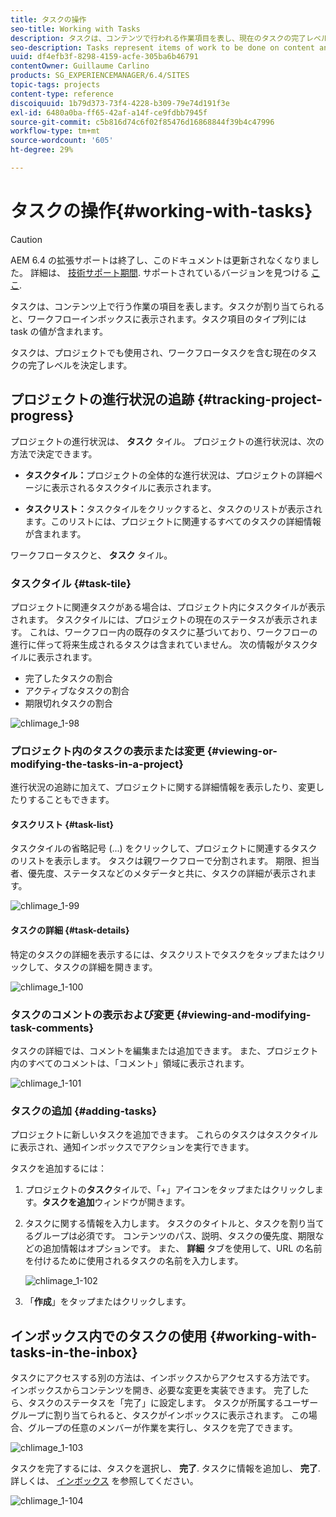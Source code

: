 ```yaml
---
title: タスクの操作
seo-title: Working with Tasks
description: タスクは、コンテンツで行われる作業項目を表し、現在のタスクの完了レベルを決定するためにプロジェクトで使用されます
seo-description: Tasks represent items of work to be done on content and are used in projects to determine the level of completeness of current tasks
uuid: df4efb3f-8298-4159-acfe-305ba6b46791
contentOwner: Guillaume Carlino
products: SG_EXPERIENCEMANAGER/6.4/SITES
topic-tags: projects
content-type: reference
discoiquuid: 1b79d373-73f4-4228-b309-79e74d191f3e
exl-id: 6480a0ba-ff65-42af-a14f-ce9fdbb7945f
source-git-commit: c5b816d74c6f02f85476d16868844f39b4c47996
workflow-type: tm+mt
source-wordcount: '605'
ht-degree: 29%

---
```


# タスクの操作{#working-with-tasks}

>[!CAUTION]
>
>AEM 6.4 の拡張サポートは終了し、このドキュメントは更新されなくなりました。 詳細は、 [技術サポート期間](https://helpx.adobe.com/jp/support/programs/eol-matrix.html). サポートされているバージョンを見つける [ここ](https://experienceleague.adobe.com/docs/?lang=ja).

タスクは、コンテンツ上で行う作業の項目を表します。タスクが割り当てられると、ワークフローインボックスに表示されます。タスク項目のタイプ列には task の値が含まれます。

タスクは、プロジェクトでも使用され、ワークフロータスクを含む現在のタスクの完了レベルを決定します。

## プロジェクトの進行状況の追跡 {#tracking-project-progress}

プロジェクトの進行状況は、 **タスク** タイル。 プロジェクトの進行状況は、次の方法で決定できます。

* **タスクタイル：**&#x200B;プロジェクトの全体的な進行状況は、プロジェクトの詳細ページに表示されるタスクタイルに表示されます。

* **タスクリスト：**&#x200B;タスクタイルをクリックすると、タスクのリストが表示されます。このリストには、プロジェクトに関連するすべてのタスクの詳細情報が含まれます。

ワークフロータスクと、 **タスク** タイル。

### タスクタイル {#task-tile}

プロジェクトに関連タスクがある場合は、プロジェクト内にタスクタイルが表示されます。 タスクタイルには、プロジェクトの現在のステータスが表示されます。 これは、ワークフロー内の既存のタスクに基づいており、ワークフローの進行に伴って将来生成されるタスクは含まれていません。 次の情報がタスクタイルに表示されます。

* 完了したタスクの割合
* アクティブなタスクの割合
* 期限切れタスクの割合

![chlimage_1-98](assets/chlimage_1-98.png)

### プロジェクト内のタスクの表示または変更 {#viewing-or-modifying-the-tasks-in-a-project}

進行状況の追跡に加えて、プロジェクトに関する詳細情報を表示したり、変更したりすることもできます。

#### タスクリスト {#task-list}

タスクタイルの省略記号 (...) をクリックして、プロジェクトに関連するタスクのリストを表示します。 タスクは親ワークフローで分割されます。 期限、担当者、優先度、ステータスなどのメタデータと共に、タスクの詳細が表示されます。

![chlimage_1-99](assets/chlimage_1-99.png)

#### タスクの詳細 {#task-details}

特定のタスクの詳細を表示するには、タスクリストでタスクをタップまたはクリックして、タスクの詳細を開きます。

![chlimage_1-100](assets/chlimage_1-100.png)

### タスクのコメントの表示および変更 {#viewing-and-modifying-task-comments}

タスクの詳細では、コメントを編集または追加できます。 また、プロジェクト内のすべてのコメントは、「コメント」領域に表示されます。

![chlimage_1-101](assets/chlimage_1-101.png)

### タスクの追加 {#adding-tasks}

プロジェクトに新しいタスクを追加できます。 これらのタスクはタスクタイルに表示され、通知インボックスでアクションを実行できます。

タスクを追加するには：

1. プロジェクトの&#x200B;**タスク**&#x200B;タイルで、「+」アイコンをタップまたはクリックします。**タスクを追加**&#x200B;ウィンドウが開きます。
1. タスクに関する情報を入力します。 タスクのタイトルと、タスクを割り当てるグループは必須です。 コンテンツのパス、説明、タスクの優先度、期限などの追加情報はオプションです。 また、 **詳細** タブを使用して、URL の名前を付けるために使用されるタスクの名前を入力します。

   ![chlimage_1-102](assets/chlimage_1-102.png)

1. 「**作成**」をタップまたはクリックします。

## インボックス内でのタスクの使用 {#working-with-tasks-in-the-inbox}

タスクにアクセスする別の方法は、インボックスからアクセスする方法です。 インボックスからコンテンツを開き、必要な変更を実装できます。 完了したら、タスクのステータスを「完了」に設定します。 タスクが所属するユーザーグループに割り当てられると、タスクがインボックスに表示されます。 この場合、グループの任意のメンバーが作業を実行し、タスクを完了できます。

![chlimage_1-103](assets/chlimage_1-103.png)

タスクを完了するには、タスクを選択し、 **完了**. タスクに情報を追加し、 **完了**. 詳しくは、 [インボックス](/help/sites-authoring/inbox.md) を参照してください。

![chlimage_1-104](assets/chlimage_1-104.png)
